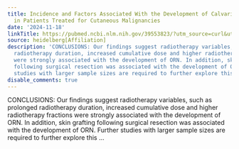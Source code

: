 ```yaml
---
title: Incidence and Factors Associated With the Development of Calvarial Osteoradionecrosis
  in Patients Treated for Cutaneous Malignancies
date: '2024-11-18'
linkTitle: https://pubmed.ncbi.nlm.nih.gov/39553823/?utm_source=curl&utm_medium=rss&utm_campaign=pubmed-2&utm_content=1FakS-2QOkCT8HsMOQP1bCRQ4YzyumYOmxmF0moLsQ3dFB1E9V&fc=20220326224207&ff=20241118172049&v=2.18.0.post9+e462414
source: heidelberg[Affiliation]
description: 'CONCLUSIONS: Our findings suggest radiotherapy variables, such as prolonged
  radiotherapy duration, increased cumulative dose and higher radiotherapy fractions
  were strongly associated with the development of ORN. In addition, skin grafting
  following surgical resection was associated with the development of ORN. Further
  studies with larger sample sizes are required to further explore this ...'
disable_comments: true
---
```

CONCLUSIONS: Our findings suggest radiotherapy variables, such as prolonged radiotherapy duration, increased cumulative dose and higher radiotherapy fractions were strongly associated with the development of ORN. In addition, skin grafting following surgical resection was associated with the development of ORN. Further studies with larger sample sizes are required to further explore this ...